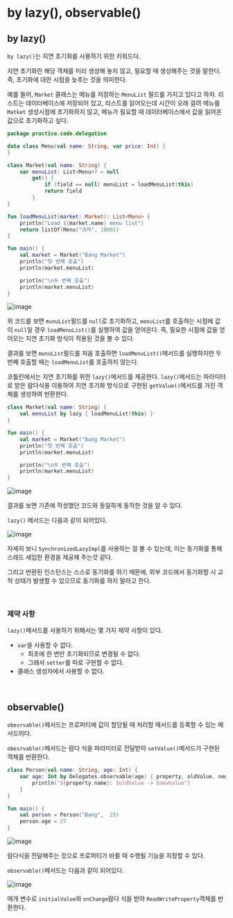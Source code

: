# by lazy(), observable()

## by lazy()

`by lazy()`는 지연 초기화를 사용하기 위한 키워드다.

지연 초기화란 해당 객체를 미리 생성해 놓지 않고, 필요할 때 생성해주는 것을 말한다. 즉, 초기화에 대한 시점을 늦추는 것을 의미한다.

예를 들어, `Market` 클래스는 메뉴를 저장하는 `MenuList` 필드를 가지고 있다고 하자. 리스트는 데이터베이스에 저장되어 있고, 리스트를 읽어오는데 시간이 오래 걸려 메뉴를 `Matket` 생성시점에 초기화하지 않고, 메뉴가 필요할 때 데이터베이스에서 값을 읽어온 값으로 초기화하고 싶다.

```kotlin
package practice.code.delegation

data class Menu(val name: String, var price: Int) {
}

class Market(val name: String) {
    var menuList: List<Menu>? = null
        get() {
            if (field == null) menuList = loadMenuList(this)
            return field
        }
}

fun loadMenuList(market: Market): List<Menu> {
    println("Load ${market.name} menu list")
    return listOf(Menu("과자", 1000))
}

fun main() {
    val market = Market("Bang Market")
    println("첫 번째 호출")
    println(market.menuList)

    println("\n두 번째 호출")
    println(market.menuList)
}
```

![image](https://user-images.githubusercontent.com/43977617/127431911-f10f96de-8bf4-4913-92ff-002b8d5beea8.png)

위 코드를 보면 `munuList`필드를 `null`로 초기화하고, `menuList`를 호출하는 시점에 값이 `null`일 경우 `loadMenuList()`를 실행하여 값을 얻어온다. 즉, 필요한 시점에 값을 얻어오는 지연 초기화 방식이 적용된 것을 볼 수 있다.

결과를 보면 `munuList`필드를 처음 호출하면 `loadMenuList()`메서드를 실행하지만 두 번째 호출할 때는 `loadMenuList`를 호출하지 않는다.

코틀린에서는 지연 초기화를 위한 `lazy()`메서드를 제공한다. `lazy()`메서드는 파라미터로 받은 람다식을 이용하여 지연 초기화 방식으로 구현된 `getValue()`메서드를 가진 객체를 생성하여 반환한다.

```kotlin
class Market(val name: String) {
    val menuList by lazy { loadMenuList(this) }
}

fun main() {
    val market = Market("Bang Market")
    println("첫 번째 호출")
    println(market.menuList)

    println("\n두 번째 호출")
    println(market.menuList)
}
```

![image](https://user-images.githubusercontent.com/43977617/127433546-756a5631-1657-4967-a116-576cb0717b75.png)

결과를 보면 기존에 작성했던 코드와 동일하게 동작한 것을 알 수 있다.

`lazy()` 메서드는 다음과 같이 되어있다.

![image](https://user-images.githubusercontent.com/43977617/127433802-3ee2eaa6-8a89-468f-a777-bd405e7f9661.png)

자세히 보니 `SynchronizedLazyImpl`를 사용하는 걸 볼 수 있는데, 이는 동기화를 통해 스레드 세입한 환경을 제공해 주는것 같다.

그리고 반환된 인스턴스는 스스로 동기화를 하기 때문에, 외부 코드에서 동기화할 시 교착 상태가 발생할 수 있으므로 동기화를 하지 말라고 한다.

</br >

### 제약 사항

`lazy()`메서드를 사용하기 위해서는 몇 가지 제약 사항이 있다.

- `var`을 사용할 수 없다.
  - 최초에 한 번만 초기화되므로 변경될 수 없다.
  - 그래서 `setter`를 따로 구현할 수 없다.
- 클래스 생성자에서 사용할 수 없다.

</br >

## observable()

`obesrvable()`메서드는 프로퍼티에 값이 할당될 때 처리할 메서드를 등록할 수 있는 메서드이다.

`obesrvable()`메서드는  람다 식을 파라미터로 전달받아 `setValue()`메서드가 구현된 객체를 반환한다.

~~~kotlin
class Person(val name: String, age: Int) {
    var age: Int by Delegates.observable(age) { property, oldValue, newValue ->
        println("${property.name}: $oldValue -> $newValue")
    }
}

fun main() {
    val person = Person("Bang",  25)
    person.age = 27
}
~~~

![image](https://user-images.githubusercontent.com/43977617/127435709-fe03ef41-fe1e-40aa-abe7-cc3f88bc8c09.png)

람다식을 전달해주는 것으로 프로퍼티가 바뀔 때 수행될 기능을 지정할 수 있다.

`observable()`메서드는 다음과 같이 되어있다.

![image](https://user-images.githubusercontent.com/43977617/127435659-7949eb5c-d325-4e8e-8fc5-be3c5de95ba8.png)

매개 변수로 `initialValue`와 `onChange`람다 식을 받아 `ReadWriteProperty`객체를 반환한다.

